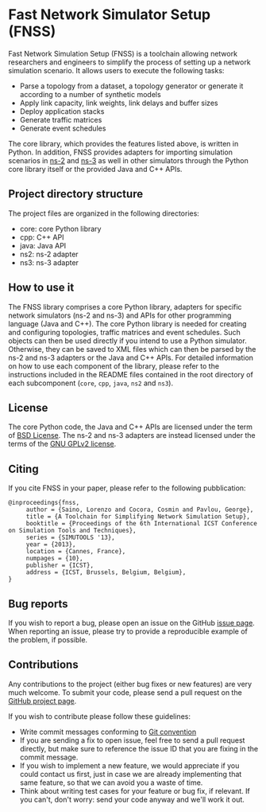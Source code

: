 # Fast Network Simulator Setup (FNSS)
Fast Network Simulation Setup (FNSS) is a toolchain allowing network researchers and engineers to simplify the process of setting up a network simulation scenario. It allows users to execute the following tasks:

* Parse a topology from a dataset, a topology generator or generate it according to a number of synthetic models
* Apply link capacity, link weights, link delays and buffer sizes
* Deploy application stacks
* Generate traffic matrices
* Generate event schedules

The core library, which provides the features listed above, is written in Python. In addition, FNSS provides adapters for importing simulation scenarios in [ns-2](http://www.isi.edu/nsnam/ns/) and [ns-3](http://www.nsnam.org/) as well in other simulators through the Python core library itself or the provided Java and C++ APIs.

## Project directory structure
The project files are organized in the following directories:

* core: core Python library
* cpp: C++ API
* java: Java API
* ns2: ns-2 adapter
* ns3: ns-3 adapter

## How to use it
The FNSS library comprises a core Python library, adapters for specific network simulators (ns-2 and ns-3) and APIs for other programming language (Java and C++).
The core Python library is needed for creating and configuring topologies, traffic matrices and event schedules. Such objects can then be used directly if you intend to use a Python simulator. Otherwise, they can be saved to XML files which can then be parsed by the ns-2 and ns-3 adapters or the Java and C++ APIs.
For detailed information on how to use each component of the library, please refer to the instructions included in the README files contained in the root directory of each subcomponent (`core`, `cpp`, `java`, `ns2` and `ns3`).

## License
The core Python code, the Java and C++ APIs are licensed under the term of [BSD License](http://en.wikipedia.org/wiki/BSD_licenses). The ns-2 and ns-3 adapters are instead licensed under the terms of the [GNU GPLv2 license](http://www.gnu.org/licenses/gpl-2.0.html).

## Citing
If you cite FNSS in your paper, please refer to the following pubblication:

    @inproceedings{fnss,
         author = {Saino, Lorenzo and Cocora, Cosmin and Pavlou, George},
         title = {A Toolchain for Simplifying Network Simulation Setup},
         booktitle = {Proceedings of the 6th International ICST Conference on Simulation Tools and Techniques},
         series = {SIMUTOOLS '13},
         year = {2013},
         location = {Cannes, France},
         numpages = {10},
         publisher = {ICST},
         address = {ICST, Brussels, Belgium, Belgium},
    }

## Bug reports
If you wish to report a bug, please open an issue on the GitHub [issue page](https://github.com/fnss/fnss/issues/). 
When reporting an issue, please try to provide a reproducible example of the problem, if possible.

## Contributions
Any contributions to the project (either bug fixes or new features) are very much welcome. To submit your code, please send a pull request on the [GitHub project page](https://github.com/fnss/fnss/).

If you wish to contribute please follow these guidelines:

 * Write commit messages conforming to [Git convention](http://365git.tumblr.com/post/3308646748/writing-git-commit-messages)
 * If you are sending a fix to open issue, feel free to send a pull request directly,
   but make sure to reference the issue ID that you are fixing in the commit message.
 * If you wish to implement a new feature, we would appreciate if you could contact us first, 
   just in case we are already implementing that same feature, so that we can avoid you a waste of time.
 * Think about writing test cases for your feature or bug fix, if relevant.
   If you can't, don't worry: send your code anyway and we'll work it out.
